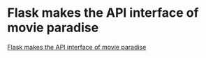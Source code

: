 # Flask makes the API interface of movie paradise
[Flask makes the API interface of movie paradise](https://aiwithcloud.com/2022/09/15/flask_makes_the_api_interface_of_movie_paradise/)